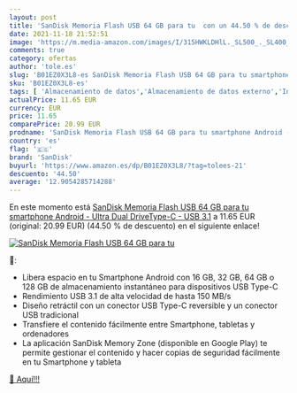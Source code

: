 ```yaml
---
layout: post
title: 'SanDisk Memoria Flash USB 64 GB para tu  con un 44.50 % de descuento'
date: 2021-11-18 21:52:51
image: 'https://m.media-amazon.com/images/I/315HWKLDHlL._SL500_._SL400_.jpg'
comments: true
category: ofertas
author: 'tole.es'
slug: 'B01EZ0X3L8-es SanDisk Memoria Flash USB 64 GB para tu smartphone Android...'
sku: 'B01EZ0X3L8-es'
tags: [ 'Almacenamiento de datos','Almacenamiento de datos externo','Informática','Memorias USB','android','sandisk', ]
actualPrice: 11.65 EUR
currency: EUR
price: 11.65
comparePrice: 20.99 EUR
prodname: 'SanDisk Memoria Flash USB 64 GB para tu smartphone Android - Ultra Dual DriveType-C - USB 3.1'
country: 'es'
flag: '🇪🇸'
brand: 'SanDisk'
buyurl: 'https://www.amazon.es/dp/B01EZ0X3L8/?tag=tolees-21'
descuento: '44.50'
average: '12.9054285714288'
---
```


En este momento está [SanDisk Memoria Flash USB 64 GB para tu smartphone Android - Ultra Dual DriveType-C - USB 3.1](https://www.amazon.es/dp/B01EZ0X3L8/?tag=tolees-21) a 11.65 EUR (original: 20.99 EUR) (44.50 %  de descuento) en el siguiente enlace!

[![SanDisk Memoria Flash USB 64 GB para tu ](https://m.media-amazon.com/images/I/315HWKLDHlL._SL500_._SL400_.jpg)](https://www.amazon.es/dp/B01EZ0X3L8/?tag=tolees-21)

🔎:

- Libera espacio en tu Smartphone Android con 16 GB, 32 GB, 64 GB o 128 GB de almacenamiento instantáneo para dispositivos USB Type-C
- Rendimiento USB 3.1 de alta velocidad de hasta 150 MB/s
- Diseño retráctil con un conector USB Type-C reversible y un conector USB tradicional
- Transfiere el contenido fácilmente entre Smartphone, tabletas y ordenadores
- La aplicación SanDisk Memory Zone (disponible en Google Play) te permite gestionar el contenido y hacer copias de seguridad fácilmente en tu Smartphone y tableta

[🛒 Aquí!!!](https://www.amazon.es/dp/B01EZ0X3L8/?tag=tolees-21)
